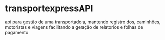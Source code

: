 # transportexpressAPI
api para gestão de uma transportadora, mantendo registro dos, caminhões, motoristas e viagens facilitando a geração de relatorios e folhas de pagamento
